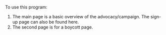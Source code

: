 To use this program:
1. The main page is a basic overview of the advocacy/campaign. The sign-up page can also be found here.
2. The second page is for a boycott page. 
